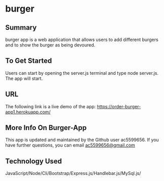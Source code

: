 # burger

## Summary

burger app is a web application that allows users to add different burgers and to show the burger as being devoured.

## To Get Started

Users can start by opening the server.js terminal and type node server.js. The app will start.

## URL

The following link is a live demo of the app: https://order-burger-app1.herokuapp.com/

## More Info On Burger-App

This app is updated and maintained by the Github user ac5599656. If you have further questions, you can email
ac5599656@gmail.com

## Technology Used

JavaScript/Node/Cli/Bootstrap/Express.js/Handlebar.js/MySql.js/
